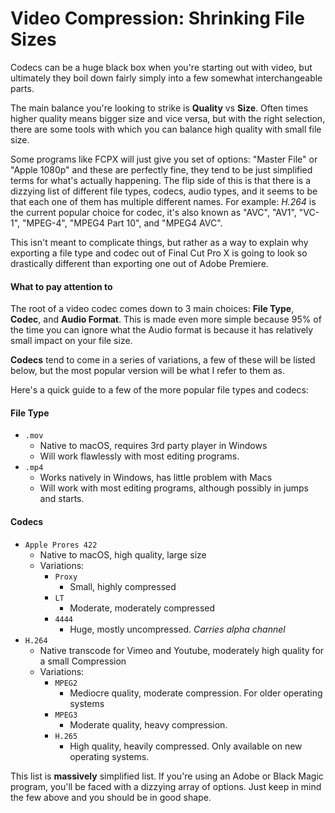 # Video Compression: Shrinking File Sizes

Codecs can be a huge black box when you're starting out with video, but ultimately they boil down fairly simply into a few somewhat interchangeable parts.

The main balance you're looking to strike is **Quality** vs **Size**. Often times higher quality means bigger size and vice versa, but with the right selection, there are some tools with which you can balance high quality with small file size.

Some programs like FCPX will just give you set of options: "Master File" or "Apple 1080p" and these are perfectly fine, they tend to be just simplified terms for what's actually happening. The flip side of this is that there is a dizzying list of different file types, codecs, audio types, and it seems to be that each one of them has multiple different names. For example: *H.264* is the current popular choice for codec, it's also known as "AVC", "AV1", "VC-1", "MPEG-4", "MPEG4 Part 10", and "MPEG4 AVC".

This isn't meant to complicate things, but rather as a way to explain why exporting a file type and codec out of Final Cut Pro X is going to look so drastically different than exporting one out of Adobe Premiere.

#### What to pay attention to

The root of a video codec comes down to 3 main choices: **File Type**, **Codec**, and **Audio Format**. This is made even more simple because 95% of the time you can ignore what the Audio format is because it has relatively small impact on your file size.

**Codecs** tend to come in a series of variations, a few of these will be listed below, but the most popular version will be what I refer to them as.

Here's a quick guide to a few of the more popular file types and codecs:

#### File Type
  - `.mov`
      - Native to macOS, requires 3rd party player in Windows
      - Will work flawlessly with most editing programs.
  - `.mp4`
      - Works natively in Windows, has little problem with Macs
      - Will work with most editing programs, although possibly in jumps and starts.

#### Codecs
  - `Apple Prores 422`
      - Native to macOS, high quality, large size
      - Variations:
        - `Proxy`
          - Small, highly compressed
        - `LT`
          - Moderate, moderately compressed
        - `4444`
          - Huge, mostly uncompressed. *Carries alpha channel*
  - `H.264`
      - Native transcode for Vimeo and Youtube, moderately high quality for a small Compression
      - Variations:
        - `MPEG2`
          - Mediocre quality, moderate compression. For older operating systems
        - `MPEG3`
          - Moderate quality, heavy compression.
        - `H.265`
          - High quality, heavily compressed. Only available on new operating systems.

This list is **massively** simplified list. If you're using an Adobe or Black Magic program, you'll be faced with a dizzying array of options. Just keep in mind the few above and you should be in good shape. 
